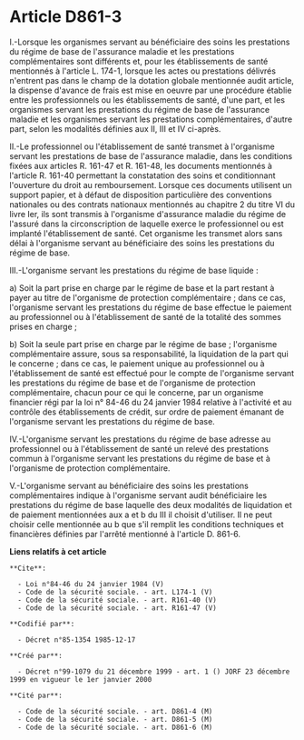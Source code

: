 # Article D861-3

I.-Lorsque les organismes servant au bénéficiaire des soins les prestations du régime de base de l'assurance maladie et les
prestations complémentaires sont différents et, pour les établissements de santé mentionnés à l'article L. 174-1, lorsque les
actes ou prestations délivrés n'entrent pas dans le champ de la dotation globale mentionnée audit article, la dispense
d'avance de frais est mise en oeuvre par une procédure établie entre les professionnels ou les établissements de santé, d'une
part, et les organismes servant les prestations du régime de base de l'assurance maladie et les organismes servant les
prestations complémentaires, d'autre part, selon les modalités définies aux II, III et IV ci-après. 

II.-Le professionnel ou l'établissement de santé transmet à l'organisme servant les prestations de base de l'assurance
maladie, dans les conditions fixées aux articles R. 161-47 et R. 161-48, les documents mentionnés à l'article R. 161-40
permettant la constatation des soins et conditionnant l'ouverture du droit au remboursement. Lorsque ces documents utilisent
un support papier, et à défaut de disposition particulière des conventions nationales ou des contrats nationaux mentionnés au
chapitre 2 du titre VI du livre Ier, ils sont transmis à l'organisme d'assurance maladie du régime de l'assuré dans la
circonscription de laquelle exerce le professionnel ou est implanté l'établissement de santé. Cet organisme les transmet
alors sans délai à l'organisme servant au bénéficiaire des soins les prestations du régime de base. 

III.-L'organisme servant les prestations du régime de base liquide : 

a) Soit la part prise en charge par le régime de base et la part restant à payer au titre de l'organisme de protection
complémentaire ; dans ce cas, l'organisme servant les prestations du régime de base effectue le paiement au professionnel ou
à l'établissement de santé de la totalité des sommes prises en charge ; 

b) Soit la seule part prise en charge par le régime de base ; l'organisme complémentaire assure, sous sa responsabilité, la
liquidation de la part qui le concerne ; dans ce cas, le paiement unique au professionnel ou à l'établissement de santé est
effectué pour le compte de l'organisme servant les prestations du régime de base et de l'organisme de protection
complémentaire, chacun pour ce qui le concerne, par un organisme financier régi par la loi n° 84-46 du 24 janvier 1984
relative à l'activité et au contrôle des établissements de crédit, sur ordre de paiement émanant de l'organisme servant les
prestations du régime de base. 

IV.-L'organisme servant les prestations du régime de base adresse au professionnel ou à l'établissement de santé un relevé
des prestations commun à l'organisme servant les prestations du régime de base et à l'organisme de protection
complémentaire. 

V.-L'organisme servant au bénéficiaire des soins les prestations complémentaires indique à l'organisme servant audit
bénéficiaire les prestations du régime de base laquelle des deux modalités de liquidation et de paiement mentionnées aux a et
b du III il choisit d'utiliser. Il ne peut choisir celle mentionnée au b que s'il remplit les conditions techniques et
financières définies par l'arrêté mentionné à l'article D. 861-6.

**Liens relatifs à cet article**

	**Cite**:

	  - Loi n°84-46 du 24 janvier 1984 (V)
	  - Code de la sécurité sociale. - art. L174-1 (V)
	  - Code de la sécurité sociale. - art. R161-40 (V)
	  - Code de la sécurité sociale. - art. R161-47 (V)

	**Codifié par**:

	  - Décret n°85-1354 1985-12-17

	**Créé par**:

	  - Décret n°99-1079 du 21 décembre 1999 - art. 1 () JORF 23 décembre 1999 en vigueur le 1er janvier 2000

	**Cité par**:

	  - Code de la sécurité sociale. - art. D861-4 (M)
	  - Code de la sécurité sociale. - art. D861-5 (M)
	  - Code de la sécurité sociale. - art. D861-6 (M)
